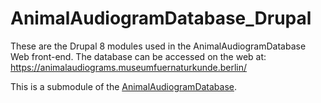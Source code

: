# AnimalAudiogramDatabase_Drupal
These are the Drupal 8 modules used in the AnimalAudiogramDatabase Web front-end. The database can be accessed on the web at: https://animalaudiograms.museumfuernaturkunde.berlin/

This is a submodule of the [AnimalAudiogramDatabase](https://github.com/MfN-Berlin/AnimalAudiogramDatabase).
